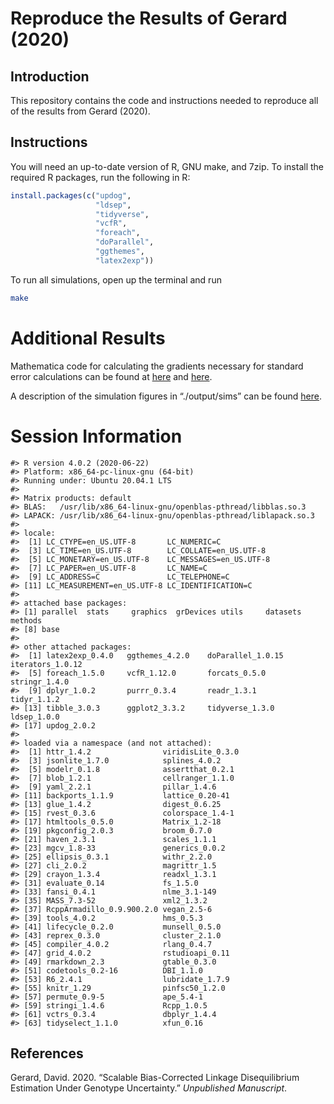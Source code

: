 
<!-- README.md is generated from README.Rmd. Please edit that file -->

# Reproduce the Results of Gerard (2020)

## Introduction

This repository contains the code and instructions needed to reproduce
all of the results from Gerard (2020).

## Instructions

You will need an up-to-date version of R, GNU make, and 7zip. To install
the required R packages, run the following in R:

``` r
install.packages(c("updog", 
                   "ldsep", 
                   "tidyverse", 
                   "vcfR",
                   "foreach",
                   "doParallel", 
                   "ggthemes", 
                   "latex2exp"))
```

To run all simulations, open up the terminal and run

``` bash
make
```

# Additional Results

Mathematica code for calculating the gradients necessary for standard
error calculations can be found at [here](./code/gradients.nb) and
[here](./code/gradients.md).

A description of the simulation figures in “./output/sims” can be found
[here](./output/sims/README.md).

# Session Information

    #> R version 4.0.2 (2020-06-22)
    #> Platform: x86_64-pc-linux-gnu (64-bit)
    #> Running under: Ubuntu 20.04.1 LTS
    #> 
    #> Matrix products: default
    #> BLAS:   /usr/lib/x86_64-linux-gnu/openblas-pthread/libblas.so.3
    #> LAPACK: /usr/lib/x86_64-linux-gnu/openblas-pthread/liblapack.so.3
    #> 
    #> locale:
    #>  [1] LC_CTYPE=en_US.UTF-8       LC_NUMERIC=C              
    #>  [3] LC_TIME=en_US.UTF-8        LC_COLLATE=en_US.UTF-8    
    #>  [5] LC_MONETARY=en_US.UTF-8    LC_MESSAGES=en_US.UTF-8   
    #>  [7] LC_PAPER=en_US.UTF-8       LC_NAME=C                 
    #>  [9] LC_ADDRESS=C               LC_TELEPHONE=C            
    #> [11] LC_MEASUREMENT=en_US.UTF-8 LC_IDENTIFICATION=C       
    #> 
    #> attached base packages:
    #> [1] parallel  stats     graphics  grDevices utils     datasets  methods  
    #> [8] base     
    #> 
    #> other attached packages:
    #>  [1] latex2exp_0.4.0   ggthemes_4.2.0    doParallel_1.0.15 iterators_1.0.12 
    #>  [5] foreach_1.5.0     vcfR_1.12.0       forcats_0.5.0     stringr_1.4.0    
    #>  [9] dplyr_1.0.2       purrr_0.3.4       readr_1.3.1       tidyr_1.1.2      
    #> [13] tibble_3.0.3      ggplot2_3.3.2     tidyverse_1.3.0   ldsep_1.0.0      
    #> [17] updog_2.0.2      
    #> 
    #> loaded via a namespace (and not attached):
    #>  [1] httr_1.4.2                viridisLite_0.3.0        
    #>  [3] jsonlite_1.7.0            splines_4.0.2            
    #>  [5] modelr_0.1.8              assertthat_0.2.1         
    #>  [7] blob_1.2.1                cellranger_1.1.0         
    #>  [9] yaml_2.2.1                pillar_1.4.6             
    #> [11] backports_1.1.9           lattice_0.20-41          
    #> [13] glue_1.4.2                digest_0.6.25            
    #> [15] rvest_0.3.6               colorspace_1.4-1         
    #> [17] htmltools_0.5.0           Matrix_1.2-18            
    #> [19] pkgconfig_2.0.3           broom_0.7.0              
    #> [21] haven_2.3.1               scales_1.1.1             
    #> [23] mgcv_1.8-33               generics_0.0.2           
    #> [25] ellipsis_0.3.1            withr_2.2.0              
    #> [27] cli_2.0.2                 magrittr_1.5             
    #> [29] crayon_1.3.4              readxl_1.3.1             
    #> [31] evaluate_0.14             fs_1.5.0                 
    #> [33] fansi_0.4.1               nlme_3.1-149             
    #> [35] MASS_7.3-52               xml2_1.3.2               
    #> [37] RcppArmadillo_0.9.900.2.0 vegan_2.5-6              
    #> [39] tools_4.0.2               hms_0.5.3                
    #> [41] lifecycle_0.2.0           munsell_0.5.0            
    #> [43] reprex_0.3.0              cluster_2.1.0            
    #> [45] compiler_4.0.2            rlang_0.4.7              
    #> [47] grid_4.0.2                rstudioapi_0.11          
    #> [49] rmarkdown_2.3             gtable_0.3.0             
    #> [51] codetools_0.2-16          DBI_1.1.0                
    #> [53] R6_2.4.1                  lubridate_1.7.9          
    #> [55] knitr_1.29                pinfsc50_1.2.0           
    #> [57] permute_0.9-5             ape_5.4-1                
    #> [59] stringi_1.4.6             Rcpp_1.0.5               
    #> [61] vctrs_0.3.4               dbplyr_1.4.4             
    #> [63] tidyselect_1.1.0          xfun_0.16

## References

<div id="refs" class="references">

<div id="ref-gerard2020fast">

Gerard, David. 2020. “Scalable Bias-Corrected Linkage Disequilibrium
Estimation Under Genotype Uncertainty.” *Unpublished Manuscript*.

</div>

</div>
